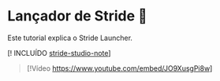 # Lançador de Stride 🚀

Este tutorial explica o Stride Launcher.

[! INCLUÍDO [stride-studio-note](../../includes/game-studio-xenko-note.md)]

> [!Vídeo https://www.youtube.com/embed/JO9XusgPi8w]